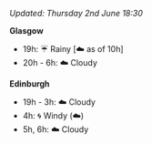 *Updated: Thursday 2nd June 18:30*

**Glasgow**

* 19h: :umbrella: Rainy [:cloud: as of 10h]
* 20h - 6h: :cloud: Cloudy

**Edinburgh**

* 19h - 3h: :cloud: Cloudy
* 4h: :cyclone: Windy (:cloud:)
* 5h, 6h: :cloud: Cloudy
